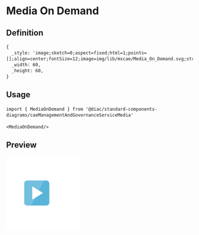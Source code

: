 # Media On Demand

## Definition

```
{
  _style: 'image;sketch=0;aspect=fixed;html=1;points=[];align=center;fontSize=12;image=img/lib/mscae/Media_On_Demand.svg;strokeColor=none;',
  _width: 60,
  _height: 60,
}
```

## Usage

```
import { MediaOnDemand } from '@diac/standard-components-diagrams/caeManagementAndGovernanceServiceMedia'

<MediaOnDemand/>
```

## Preview

<img src="./media-on-demand.png" width="200"/>
